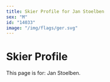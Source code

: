 ```yaml
---
title: Skier Profile for Jan Stoelben
sex: "M"
id: "14033"
image: "/img/flags/ger.svg" 
---
```


# Skier Profile

This page is for: Jan Stoelben.
    